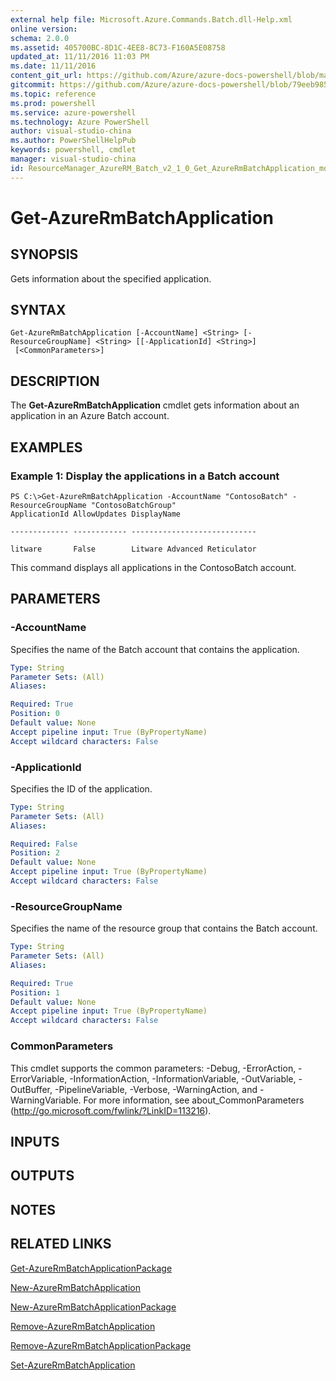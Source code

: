 ```yaml
---
external help file: Microsoft.Azure.Commands.Batch.dll-Help.xml
online version: 
schema: 2.0.0
ms.assetid: 405700BC-8D1C-4EE8-8C73-F160A5E08758
updated_at: 11/11/2016 11:03 PM
ms.date: 11/11/2016
content_git_url: https://github.com/Azure/azure-docs-powershell/blob/master/azureps-cmdlets-docs/ResourceManager/AzureRM.Batch/v2.1.0/Get-AzureRmBatchApplication.md
gitcommit: https://github.com/Azure/azure-docs-powershell/blob/79eeb985ea480979357fb4695832a0c3d29a48bf/azureps-cmdlets-docs/ResourceManager/AzureRM.Batch/v2.1.0/Get-AzureRmBatchApplication.md
ms.topic: reference
ms.prod: powershell
ms.service: azure-powershell
ms.technology: Azure PowerShell
author: visual-studio-china
ms.author: PowerShellHelpPub
keywords: powershell, cmdlet
manager: visual-studio-china
id: ResourceManager_AzureRM_Batch_v2_1_0_Get_AzureRmBatchApplication_md
---
```


# Get-AzureRmBatchApplication

## SYNOPSIS
Gets information about the specified application.

## SYNTAX

```
Get-AzureRmBatchApplication [-AccountName] <String> [-ResourceGroupName] <String> [[-ApplicationId] <String>]
 [<CommonParameters>]
```

## DESCRIPTION
The **Get-AzureRmBatchApplication** cmdlet gets information about an application in an Azure Batch account.

## EXAMPLES

### Example 1: Display the applications in a Batch account
```
PS C:\>Get-AzureRmBatchApplication -AccountName "ContosoBatch" -ResourceGroupName "ContosoBatchGroup"
ApplicationId AllowUpdates DisplayName

------------- ------------ ----------------------------

litware       False        Litware Advanced Reticulator
```

This command displays all applications in the ContosoBatch account.

## PARAMETERS

### -AccountName
Specifies the name of the Batch account that contains the application.

```yaml
Type: String
Parameter Sets: (All)
Aliases: 

Required: True
Position: 0
Default value: None
Accept pipeline input: True (ByPropertyName)
Accept wildcard characters: False
```

### -ApplicationId
Specifies the ID of the application.

```yaml
Type: String
Parameter Sets: (All)
Aliases: 

Required: False
Position: 2
Default value: None
Accept pipeline input: True (ByPropertyName)
Accept wildcard characters: False
```

### -ResourceGroupName
Specifies the name of the resource group that contains the Batch account.

```yaml
Type: String
Parameter Sets: (All)
Aliases: 

Required: True
Position: 1
Default value: None
Accept pipeline input: True (ByPropertyName)
Accept wildcard characters: False
```

### CommonParameters
This cmdlet supports the common parameters: -Debug, -ErrorAction, -ErrorVariable, -InformationAction, -InformationVariable, -OutVariable, -OutBuffer, -PipelineVariable, -Verbose, -WarningAction, and -WarningVariable. For more information, see about_CommonParameters (http://go.microsoft.com/fwlink/?LinkID=113216).

## INPUTS

## OUTPUTS

## NOTES

## RELATED LINKS

[Get-AzureRmBatchApplicationPackage](xref:ResourceManager/AzureRM.Batch/v2.1.0/Get-AzureRmBatchApplicationPackage.md)

[New-AzureRmBatchApplication](xref:ResourceManager/AzureRM.Batch/v2.1.0/New-AzureRmBatchApplication.md)

[New-AzureRmBatchApplicationPackage](xref:ResourceManager/AzureRM.Batch/v2.1.0/New-AzureRmBatchApplicationPackage.md)

[Remove-AzureRmBatchApplication](xref:ResourceManager/AzureRM.Batch/v2.1.0/Remove-AzureRmBatchApplication.md)

[Remove-AzureRmBatchApplicationPackage](xref:ResourceManager/AzureRM.Batch/v2.1.0/Remove-AzureRmBatchApplicationPackage.md)

[Set-AzureRmBatchApplication](xref:ResourceManager/AzureRM.Batch/v2.1.0/Set-AzureRmBatchApplication.md)


